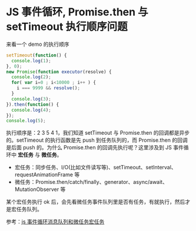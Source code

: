 # JS 事件循环, Promise.then 与 setTimeout 执行顺序问题
来看一个 demo 的执行顺序
```js
setTimeout(function() {
  console.log(1);
}, 0);
new Promise(function executor(resolve) {
  console.log(2);
  for( var i=0 ; i<10000 ; i++ ) {
    i === 9999 && resolve();
  }
  console.log(3);
}).then(function() {
  console.log(4);
});
console.log(5);
```
执行顺序是：2 3 5 4 1，我们知道 setTimeout 与 Promise.then 的回调都是异步的。setTimeout 的执行函数是先 push 到任务队列的，而 Promise.then 的回调是后面 push 的。为什么 Promise.then 的回调先执行呢？这里涉及到 JS 事件循环中 **宏任务** 与 **微任务**。

- 宏任务：同步任务、I/O(比如文件读写等)、setTimeout、setInterval、requestAnimationFrame 等
- 微任务：Promise.then/catch/finally、generator、async/await、MutationObserver 等

某个宏任务执行 ok 后，会先看微任务事件队列里是否有任务，有就执行，然后才是宏任务队列。

参考：[js 事件循环消息队列和微任务宏任务](https://www.cnblogs.com/xingguozhiming/p/13276725.html)
